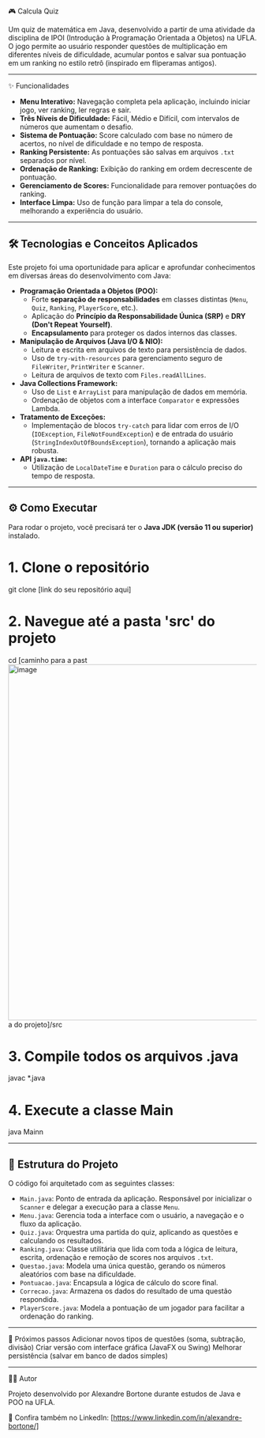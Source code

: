 🎮 Calcula Quiz

Um quiz de matemática em Java, desenvolvido a partir de uma atividade da disciplina de IPOI (Introdução à Programação Orientada a Objetos) na UFLA.
O jogo permite ao usuário responder questões de multiplicação em diferentes níveis de dificuldade, acumular pontos e salvar sua pontuação em um ranking no estilo retrô (inspirado em fliperamas antigos).
_________________________________________________________________________________________________________________________________________________________________________________________________________________
✨ Funcionalidades
* **Menu Interativo:** Navegação completa pela aplicação, incluindo iniciar jogo, ver ranking, ler regras e sair.
* **Três Níveis de Dificuldade:** Fácil, Médio e Difícil, com intervalos de números que aumentam o desafio.
* **Sistema de Pontuação:** Score calculado com base no número de acertos, no nível de dificuldade e no tempo de resposta.
* **Ranking Persistente:** As pontuações são salvas em arquivos `.txt` separados por nível.
* **Ordenação de Ranking:** Exibição do ranking em ordem decrescente de pontuação.
* **Gerenciamento de Scores:** Funcionalidade para remover pontuações do ranking.
* **Interface Limpa:** Uso de função para limpar a tela do console, melhorando a experiência do usuário.


_________________________________________________________________________________________________________________________________________________________________________________________________________________
## 🛠️ Tecnologias e Conceitos Aplicados
Este projeto foi uma oportunidade para aplicar e aprofundar conhecimentos em diversas áreas do desenvolvimento com Java:

* **Programação Orientada a Objetos (POO):**
    * Forte **separação de responsabilidades** em classes distintas (`Menu`, `Quiz`, `Ranking`, `PlayerScore`, etc.).
    * Aplicação do **Princípio da Responsabilidade Úunica (SRP)** e **DRY (Don't Repeat Yourself)**.
    * **Encapsulamento** para proteger os dados internos das classes.
* **Manipulação de Arquivos (Java I/O & NIO):**
    * Leitura e escrita em arquivos de texto para persistência de dados.
    * Uso de `try-with-resources` para gerenciamento seguro de `FileWriter`, `PrintWriter` e `Scanner`.
    * Leitura de arquivos de texto com `Files.readAllLines`.
* **Java Collections Framework:**
    * Uso de `List` e `ArrayList` para manipulação de dados em memória.
    * Ordenação de objetos com a interface `Comparator` e expressões Lambda.
* **Tratamento de Exceções:**
    * Implementação de blocos `try-catch` para lidar com erros de I/O (`IOException`, `FileNotFoundException`) e de entrada do usuário (`StringIndexOutOfBoundsException`), tornando a aplicação mais robusta.
* **API `java.time`:**
    * Utilização de `LocalDateTime` e `Duration` para o cálculo preciso do tempo de resposta.

_________________________________________________________________________________________________________________________________________________________________________________________________________________
## ⚙️ Como Executar

Para rodar o projeto, você precisará ter o **Java JDK (versão 11 ou superior)** instalado.


# 1. Clone o repositório
git clone [link do seu repositório aqui]

# 2. Navegue até a pasta 'src' do projeto
cd [caminho para a past<img width="1280" height="720" alt="image" src="https://github.com/user-attachments/assets/536fae0a-b253-4358-bc6d-ae23fa80aeeb" />
a do projeto]/src

# 3. Compile todos os arquivos .java
javac *.java

# 4. Execute a classe Main
java Mainn

_________________________________________________________________________________________________________________________________________________________________________________________________________________
## 📂 Estrutura do Projeto

O código foi arquitetado com as seguintes classes:

* `Main.java`: Ponto de entrada da aplicação. Responsável por inicializar o `Scanner` e delegar a execução para a classe `Menu`.
* `Menu.java`: Gerencia toda a interface com o usuário, a navegação e o fluxo da aplicação.
* `Quiz.java`: Orquestra uma partida do quiz, aplicando as questões e calculando os resultados.
* `Ranking.java`: Classe utilitária que lida com toda a lógica de leitura, escrita, ordenação e remoção de scores nos arquivos `.txt`.
* `Questao.java`: Modela uma única questão, gerando os números aleatórios com base na dificuldade.
* `Pontuacao.java`: Encapsula a lógica de cálculo do score final.
* `Correcao.java`: Armazena os dados do resultado de uma questão respondida.
* `PlayerScore.java`: Modela a pontuação de um jogador para facilitar a ordenação do ranking.

_________________________________________________________________________________________________________________________________________________________________________________________________________________
📌 Próximos passos
 Adicionar novos tipos de questões (soma, subtração, divisão)
 Criar versão com interface gráfica (JavaFX ou Swing)
 Melhorar persistência (salvar em banco de dados simples)
 _________________________________________________________________________________________________________________________________________________________________________________________________________________
👨‍💻 Autor

Projeto desenvolvido por Alexandre Bortone durante estudos de Java e POO na UFLA.

📂 Confira também no LinkedIn: [https://www.linkedin.com/in/alexandre-bortone/]
